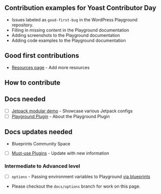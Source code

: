 ## Contribution examples for Yoast Contributor Day
- Issues labeled as `good-first-bug` in the WordPress Playground repository. 
- Filling in missing content in the Playground documentation
- Adding screenshots to the Playground documentation
- Adding code examples to the Playground documentation

## Good first contributions
- [Resources page](./resources.md) - Add more resources

## How to contribute

## Docs needed
- [ ] [Jetpack modular demo](./qr-code-demos/jetpack.md) - Showcase various Jetpack configs
- [ ] [Playground Plugin](./playground-tools/playground-plugin/README.md) - About the Playground Plugin
  
## Docs updates needed
- Blueprints Community Space
 - [ ] [Must-use Plugins](./mu-plugins.md) - Update with new information


### Intermediate to Advanced level
- [ ] `options` - Passing environment variables to Playground [via blueprints](./options.md)
 - Please checkout the `docs/options` branch for work on this page.
